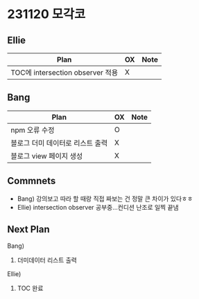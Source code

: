 # 231120 모각코

## Ellie

| Plan 	| OX 	| Note 	|
|------	|----	|------	|
| TOC에 intersection observer 적용 |  X	 |    	|


## Bang

| Plan 	| OX 	| Note 	|
|------	|----	|------	|
| npm 오류 수정                   |  O	 |      |
| 블로그 더미 데이터로 리스트 출력      |  X   |      |
| 블로그 view 페이지 생성            |  X   |      |



## Commnets
- Bang) 강의보고 따라 할 때랑 직접 짜보는 건 정말 큰 차이가 있다ㅎㅎ
- Ellie) intersection observer 공부중...컨디션 난조로 일찍 끝냄

 
## Next Plan
  Bang) 
 1. 더미데이터 리스트 출력

  Ellie)
 1. TOC 완료
